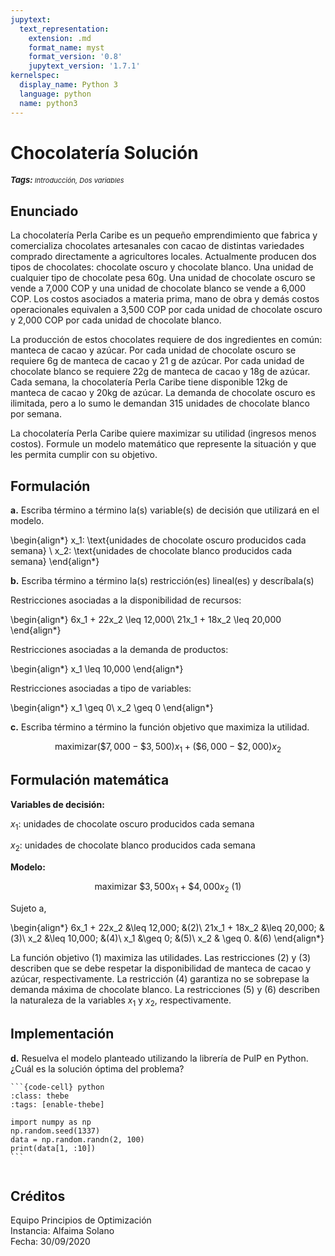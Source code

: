 ```yaml
---
jupytext:
  text_representation:
    extension: .md
    format_name: myst
    format_version: '0.8'
    jupytext_version: '1.7.1'
kernelspec:
  display_name: Python 3
  language: python
  name: python3
---
```

# Chocolatería Solución

<sup><b><i style="font-size:13px">Tags: </i></b><i style="font-size:11px">Introducción, Dos variables</i></sup>

## Enunciado

La chocolatería Perla Caribe es un pequeño emprendimiento que fabrica y comercializa chocolates artesanales con cacao de distintas variedades comprado directamente a agricultores locales. Actualmente producen dos tipos de chocolates: chocolate oscuro y chocolate blanco. Una unidad de cualquier tipo de chocolate pesa 60g. Una unidad de chocolate oscuro se vende a 7,000 COP y una unidad de chocolate blanco se vende a 6,000 COP. Los costos asociados a materia prima, mano de obra y demás costos operacionales equivalen a 3,500 COP por cada unidad de chocolate oscuro y 2,000 COP por cada unidad de chocolate blanco.

La producción de estos chocolates requiere de dos ingredientes en común: manteca de cacao y azúcar. Por cada unidad de chocolate oscuro se requiere 6g de manteca de cacao y 21 g de azúcar. Por cada unidad de chocolate blanco se requiere 22g de manteca de cacao y 18g de azúcar. Cada semana, la chocolatería Perla Caribe tiene disponible 12kg de manteca de cacao y 20kg de azúcar. La demanda de chocolate oscuro es ilimitada, pero a lo sumo le demandan 315 unidades de chocolate blanco por semana.

La chocolatería Perla Caribe quiere maximizar su utilidad (ingresos menos costos). Formule un modelo matemático que represente la situación y que les permita cumplir con su objetivo.

## Formulación

**a.** Escriba término a término la(s) variable(s) de decisión que utilizará en el modelo.

\begin{align*}
    x_1: \text{unidades de chocolate oscuro producidos cada semana} \\
    x_2: \text{unidades de chocolate blanco producidos cada semana}
\end{align*}

**b.** Escriba término a término la(s) restricción(es) lineal(es) y descríbala(s)

Restricciones asociadas a la disponibilidad de recursos:

\begin{align*}
    6x_1 + 22x_2 \leq 12,000\\
    21x_1 + 18x_2 \leq 20,000
\end{align*}

Restricciones asociadas a la demanda de productos:

\begin{align*}
    x_1 \leq 10,000
\end{align*}


Restricciones asociadas a tipo de variables:

\begin{align*}
    x_1 \geq 0\\
    x_2 \geq 0
\end{align*}

**c.** Escriba término a término la función objetivo que maximiza la utilidad.

$$
    \text{maximizar} (\$7,000 - \$3,500)x_1 + (\$6,000-\$2,000)x_2
$$

## Formulación matemática

**Variables de decisión:**

$x_1$: unidades de chocolate oscuro producidos cada semana


$x_2$: unidades de chocolate blanco producidos cada semana

**Modelo:**

$$
    \text{maximizar }  \$3,500x_1 + \$4,000x_2 \text{ (1)}
$$

Sujeto a,

\begin{align*}
    6x_1 + 22x_2 &\leq 12,000; &(2)\\
    21x_1 + 18x_2 &\leq 20,000; &(3)\\
    x_2 &\leq 10,000; &(4)\\
    x_1 &\geq 0; &(5)\\
    x_2 & \geq 0. &(6)
\end{align*}

La función objetivo (1) maximiza las utilidades. Las restricciones (2) y (3) describen que se debe respetar la disponibilidad de manteca de cacao y azúcar, respectivamente. La restricción (4) garantiza no se sobrepase la demanda máxima de chocolate blanco. La restricciones (5) y (6) describen la naturaleza de la variables $x_1$ y $x_2$, respectivamente. 

## Implementación

**d.** Resuelva el modelo planteado utilizando la librería de PulP en Python. ¿Cuál es la solución óptima del problema?

````{container} thebe
```{code-cell} python
:class: thebe
:tags: [enable-thebe]

import numpy as np
np.random.seed(1337)
data = np.random.randn(2, 100)
print(data[1, :10])
```
````

```{thebe-button} Correr el código
```

## Créditos

Equipo Principios de Optimización<br>
Instancia: Alfaima Solano<br>
Fecha: 30/09/2020